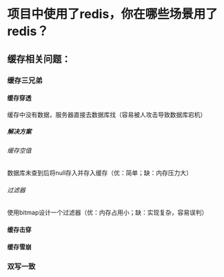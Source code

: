 # 项目中使用了redis，你在哪些场景用了redis？

## 缓存相关问题：

### 缓存三兄弟

#### 缓存穿透

缓存中没有数据，服务器直接去数据库找（容易被人攻击导致数据库宕机）

##### 解决方案

###### 缓存空值

数据库未查到后将null存入并存入缓存（优：简单；缺：内存压力大）

###### 过滤器

使用bitmap设计一个过滤器（优：内存占用小；缺：实现复杂，容易误判）

#### 缓存击穿

#### 缓存雪崩

### 双写一致